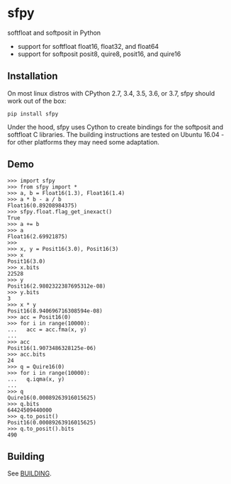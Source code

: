 # sfpy
softfloat and softposit in Python
  * support for softfloat float16, float32, and float64
  * support for softposit posit8, quire8, posit16, and quire16

## Installation
On most linux distros with CPython 2.7, 3.4, 3.5, 3.6, or 3.7, sfpy should work out of the box:

```
pip install sfpy
```

Under the hood, sfpy uses Cython to create bindings for the softposit and softfloat C libraries.
The building instructions are tested on Ubuntu 16.04 - for other platforms they may need some
adaptation.

## Demo
```
>>> import sfpy
>>> from sfpy import *
>>> a, b = Float16(1.3), Float16(1.4)
>>> a * b - a / b
Float16(0.89208984375)
>>> sfpy.float.flag_get_inexact()
True
>>> a += b
>>> a
Float16(2.69921875)
>>>
>>> x, y = Posit16(3.0), Posit16(3)
>>> x
Posit16(3.0)
>>> x.bits
22528
>>> y
Posit16(2.9802322387695312e-08)
>>> y.bits
3
>>> x * y
Posit16(8.940696716308594e-08)
>>> acc = Posit16(0)
>>> for i in range(10000):
...   acc = acc.fma(x, y)
... 
>>> acc
Posit16(1.9073486328125e-06)
>>> acc.bits
24
>>> q = Quire16(0)
>>> for i in range(10000):
...   q.iqma(x, y)
... 
>>> q
Quire16(0.00089263916015625)
>>> q.bits
64424509440000
>>> q.to_posit()
Posit16(0.00089263916015625)
>>> q.to_posit().bits
490
```

## Building
See [BUILDING](https://github.com/billzorn/sfpy/blob/master/BUILDING.md).
